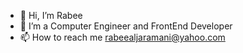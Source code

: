 - 👋 Hi, I’m Rabee
- 👀 I’m a Computer Engineer and FrontEnd Developer
- 📫 How to reach me rabeealjaramani@yahoo.com

<!---
rabeexxxx/rabeexxxx is a ✨ special ✨ repository because its `README.md` (this file) appears on your GitHub profile.
You can click the Preview link to take a look at your changes.
--->
